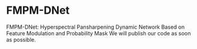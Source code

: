# FMPM-DNet
FMPM-DNet: Hyperspectral Pansharpening Dynamic Network Based on Feature Modulation and Probability Mask
We will publish our code as soon as possible.
